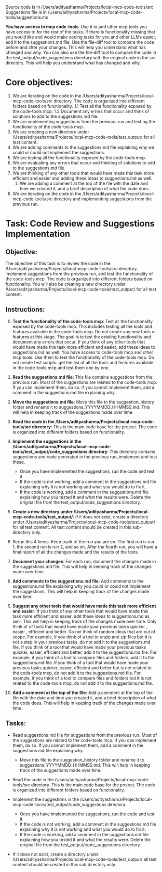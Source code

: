 Source code is in /Users/adityasharma/Projects/local-mcp-code-tools/src
Suggestions file is in /Users/adityasharma/Projects/local-mcp-code-tools/suggestions.md

**You have access to mcp code-tools**. Use it to and other mcp tools you have access to for the rest of the tasks. If there is functionality missing that you would like and would make coding tasks for you and other LLMs easier, add it to the suggestions.md file. Use the file-diff tool to compare the code before and after your changes. This will help you understand what has changed and why. You can also use the file-diff tool to compare the code in the test_output/code_suggestions directory with the original code in the src directory. This will help you understand what has changed and why.

# Core objectives:

1. We are iterating on the code in the /Users/adityasharma/Projects/local-mcp-code-tools/src directory. The code is organized into different folders based on functionality.
   1.1 Test all the functionality exposed by the code-tools mcp.
   1.2 Document any errors that occur and think of solutions to add to the suggestions.md file.
2. We are implementing suggestions from the previous run and testing the functionality of the code-tools mcp.
3. We are creating a new directory under /Users/adityasharma/Projects/local-mcp-code-tools/test_output/ for all test content.
4. We are adding comments to the suggestions.md file explaining why we could or could not implement the suggestions.
5. We are testing all the functionality exposed by the code-tools mcp.
6. We are evaluating any errors that occur and thinking of solutions to add to the suggestions.md file.
7. We are thinking of any other tools that would have made this task more efficient and easier and adding these ideas to suggestions.md as well.
   1. We are adding a comment at the top of the file with the date and time we created it, and a brief description of what the code does.
8. We are iterating on the code in the /Users/adityasharma/Projects/local-mcp-code-tools/src directory and implementing suggestions from the previous run.

# Task: Code Review and Suggestions Implementation

## Objective:

The objective of this task is to review the code in the /Users/adityasharma/Projects/local-mcp-code-tools/src directory, implement suggestions from the previous run, and test the functionality of the code-tools mcp. The code is organized into different folders based on functionality. You will also be creating a new directory under /Users/adityasharma/Projects/local-mcp-code-tools/test_output/ for all test content.

## Instructions:

0. **Test the functionality of the code-tools mcp**: Test all the functionality exposed by the code-tools mcp. This includes testing all the tools and features available in the code-tools mcp. Do not create any new tools or features at this stage. The goal is to test the existing functionality and document any errors that occur. If you think of any other tools that would have made this task more efficient and easier, add these ideas to suggestions.md as well. You have access to code-tools mcp and other mcp tools. Use them to test the functionality of the code-tools mcp. Do not create test scripts. get the list of all the tools and features available in the code-tools mcp and test them one by one.
1. **Read the suggestions.md file**: This file contains suggestions from the previous run. Most of the suggestions are related to the code-tools mcp. If you can implement them, do so. If you cannot implement them, add a comment in the suggestions.md file explaining why.
2. **Move the suggestions.md file**: Move this file to the suggestion_history folder and rename it to suggestions_YYYYMMDD_HHMMSS.md. This will help in keeping track of the suggestions made over time.
3. **Read the code in the /Users/adityasharma/Projects/local-mcp-code-tools/src directory**: This is the main code base for the project. The code is organized into different folders based on functionality.
4. **Implement the suggestions in the /Users/adityasharma/Projects/local-mcp-code-tools/test_output/code_suggestions directory**: This directory contains suggestions and code generated in the previous run, implement and test these.

   - Once you have implemented the suggestions, run the code and test it.
   - If the code is not working, add a comment in the suggestions.md file explaining why it is not working and what you would do to fix it.
   - If the code is working, add a comment in the suggestions.md file explaining how you tested it and what the results were. Delete the original file from the test_output/code_suggestions directory.

5. **Create a new directory under /Users/adityasharma/Projects/local-mcp-code-tools/test_output/**: If it does not exist, create a directory under /Users/adityasharma/Projects/local-mcp-code-tools/test_output/ for all test content. All test content should be created in this sub-directory only.
6. Rerun this 4 times. Keep track of the run you are on. The first run is run 1, the second run is run 2, and so on. After the fourth run, you will have a final report of all the changes made and the results of the tests.
7. **Document your changes**: For each run, document the changes made in the suggestions.md file. This will help in keeping track of the changes made over time.
8. **Add comments to the suggestions.md file**: Add comments to the suggestions.md file explaining why you could or could not implement the suggestions. This will help in keeping track of the changes made over time.
9. **Suggest any other tools that would have made this task more efficient and easier**: If you think of any other tools that would have made this task more efficient and easier, add these ideas to suggestions.md as well. This will help in keeping track of the changes made over time. Only think of of tools that would have made your previous tasks quicker , easier , efficient and better. Do not think of random ideas that are out of scope. For example, if you think of a tool to unzip and zip files but it is not a step in your previous tasks, do not add it to the suggestions.md file. If you think of a tool that would have made your previous tasks quicker, easier, efficient and better, add it to the suggestions.md file. For example, if you think of a tool to compare files and folders, add it to the suggestions.md file. If you think of a tool that would have made your previous tasks quicker, easier, efficient and better but is not related to the code-tools mcp, do not add it to the suggestions.md file. For example, if you think of a tool to compare files and folders but it is not related to the code-tools mcp, do not add it to the suggestions.md file.
10. **Add a comment at the top of the file**: Add a comment at the top of the file with the date and time you created it, and a brief description of what the code does. This will help in keeping track of the changes made over time.

## Tasks:

- Read suggestions.md file for suggestions from the previous run. Most of the suggestions are related to the code-tools mcp. If you can implement them, do so. If you cannot implement them, add a comment in the suggestions.md file explaining why.
  - Move this file to the suggestion_history folder and rename it to suggestions_YYYYMMDD_HHMMSS.md. This will help in keeping track of the suggestions made over time.
- Read the code in the /Users/adityasharma/Projects/local-mcp-code-tools/src directory. This is the main code base for the project. The code is organized into different folders based on functionality.

- Implement the suggestions in the /Users/adityasharma/Projects/local-mcp-code-tools/test_output/code_suggestions directory.
  - Once you have implemented the suggestions, run the code and test it.
  - If the code is not working, add a comment in the suggestions.md file explaining why it is not working and what you would do to fix it.
  - If the code is working, add a comment in the suggestions.md file explaining how you tested it and what the results were. Delete the original file from the test_output/code_suggestions directory.
- If it does not exist, create a directory under /Users/adityasharma/Projects/local-mcp-code-tools/test_output/ all test content should be created in this sub directory only.
